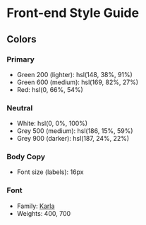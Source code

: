 # Front-end Style Guide

## Colors

### Primary

- Green 200 (lighter): hsl(148, 38%, 91%)
- Green 600 (medium): hsl(169, 82%, 27%)
- Red: hsl(0, 66%, 54%)

### Neutral

- White: hsl(0, 0%, 100%)
- Grey 500 (medium): hsl(186, 15%, 59%)
- Grey 900 (darker): hsl(187, 24%, 22%)


### Body Copy

- Font size (labels): 16px

### Font

- Family: [Karla](https://fonts.google.com/specimen/Karla)
- Weights: 400, 700


